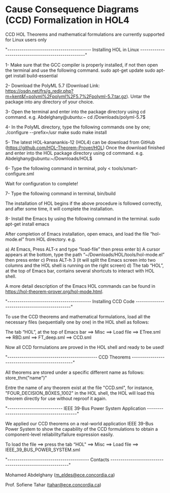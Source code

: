 # Cause Consequence Diagrams (CCD) Formalization in HOL4

CCD HOL Theorems and mathematical formulations are currently supported for Linux users only

"-----------------------------------------  Installing HOL in Linux ---------------------------------------------------"

1- Make sure that the GCC compiler is properly installed, if not then open the terminal and use the following command.
sudo apt-get update
sudo apt-get install build-essential

2- Download the PolyML 5.7 
(Download Link: https://osdn.net/frs/g_redir.php?m=kent&f=polyml%2Fpolyml%2F5.7%2Fpolyml-5.7.tar.gz). 
Untar the package into any directory of your choice.

3- Open the terminal and enter into the package directory using cd command. e.g.
Abdelghany@ubuntu:~ cd /Downloads/polyml-5.7$

4- In the PolyML directory, type the following commands one by one;
./configure --prefix=/usr
make
sudo make install

5- The latest HOL-kananankis-12 (HOL4) can be download from GitHub (https://github.com/HOL-Theorem-Prover/HOL)
Once the download finished and enter into the HOL package directory using cd command. e.g.
Abdelghany@ubuntu:~/Downloads/HOL$

6- Type the following command in terminal,
poly < tools/smart-configure.sml

Wait for configuration to complete!

7- Type the following command in terminal,
bin/build

The installation of HOL begins if the above procedure is followed correctly, and after some time, it will complete the installation.

8- Install the Emacs by using the following command in the terminal.
sudo apt-get install emacs

After completion of Emacs installation, open emacs, and load the file “hol-mode.el” from HOL directory. e.g.

a) At Emacs, Press ALT-x and type “load-file” then press enter
b) A cursor appears at the bottom, type the path “~/Downloads/HOL/tools/hol-mode.el” then press enter
c) Press ALT-h 3 (it will split the Emacs screen into two columns and the HOL shell is running on the right screen)
d) The tab “HOL”, at the top of Emacs bar, contains several shortcuts to interact with HOL shell.

A more detail description of the Emacs HOL commands can be found in https://hol-theorem-prover.org/hol-mode.html.


"-----------------------------------------  Installing CCD Code ----------------------------------------------"

To use the CCD theorems and mathematical formulations, load all the necessary files (sequentially one by one) 
in the HOL shell as follows: 

The tab “HOL”, at the top of Emacs bar ==> Misc ==> Load file 
==> ETree.sml ==> RBD.sml ==> FT_deep.sml ==> CCD.sml    

Now all CCD formulations are proved in the HOL shell and ready to be used!

"--------------------------------------------  CCD Theorems  -------------------------------------------------"

All theorems are stored under a specific different name as follows: store_thm("name")"

Entre the name of any theorem exist at the file "CCD.sml", for instance, "FOUR_DECISION_BOXES_1002" 
in the HOL shell, the HOL will load this theorem directly for use without reproof it again.         

"--------------------------- IEEE 39-Bus Power System Application  -------------------------------------------"

We applied our CCD theorems on a real-world application IEEE 39-Bus Power System to show the capability of 
the CCD formulations to obtain a component-level reliability/failure expression easily.  

To load the file ==> press the tab “HOL" ==> Misc ==> Load file ==> IEEE_39_BUS_POWER_SYSTEM.sml

"----------------------------------------   Contacts ---------------------------------------------------------"

Mohamed Abdelghany  (m_eldes@ece.concordia.ca)

Prof. Sofiene Tahar (tahar@ece.concordia.ca)
